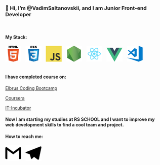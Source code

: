 <style>
img {
    width: 50px;
    margin-right: 10px;
}

</style>

<h3>👋 Hi, I’m @VadimSaltanovskii, and I am Junior Front-end Developer</h3>
<br>
<h4><b>My Stack:</b></h4>
<img src="./html.png">
<img src="./css.png">
<img src="./javascript.png">
<img src="./nodejs.png">
<img src="./react.png">
<img src="./vue.png">
<img src="./vscode.png">
<br>
<br>
<h4><b>I have completed course on:</b></h4>
<p><a href="https://elbrusboot.camp/">Elbrus Coding Bootcamp</a></p>
<p><a href="https://www.coursera.org/">Coursera</a></p>
<p><a href="https://it-incubator.by/React-online.html">IT-Incubator</a></p>

<h4>Now I am starting my studies at RS SCHOOL and I want to improve my web development skills to find a cool team and project.</h4> 
<h4><b>How to reach me:</b></h4>
<a href="https://mail.google.com/"><img src="./mail.svg"></a>
<a href="https://tlgrm.ru/"><img src="./telega.svg"></a>

